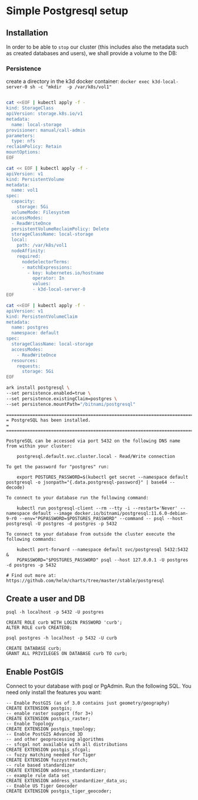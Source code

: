 # Simple Postgresql setup
## Installation

In order to be able to `stop` our cluster (this includes also the metadata such as created databases and users), we shall provide a volume to the DB:

### Persistence

create a directory in the k3d docker container:
`docker exec k3d-local-server-0 sh -c "mkdir  -p /var/k8s/vol1"`

```bash

cat <<EOF | kubectl apply -f -
kind: StorageClass
apiVersion: storage.k8s.io/v1
metadata:
  name: local-storage
provisioner: manual/call-admin
parameters:
  type: nfs
reclaimPolicy: Retain
mountOptions:
EOF

cat << EOF | kubectl apply -f -
apiVersion: v1
kind: PersistentVolume
metadata:
  name: vol1
spec:
  capacity:
    storage: 5Gi
  volumeMode: Filesystem
  accessModes:
  - ReadWriteOnce
  persistentVolumeReclaimPolicy: Delete
  storageClassName: local-storage
  local:
    path: /var/k8s/vol1
  nodeAffinity:
    required:
      nodeSelectorTerms:
      - matchExpressions:
        - key: kubernetes.io/hostname
          operator: In
          values:
          - k3d-local-server-0
EOF

cat <<EOF | kubectl apply -f -
apiVersion: v1
kind: PersistentVolumeClaim
metadata:
  name: postgres
  namespace: default
spec:
  storageClassName: local-storage
  accessModes:
    - ReadWriteOnce
  resources:
    requests:
      storage: 5Gi
EOF
```

```bash
ark install postgresql \
--set persistence.enabled=true \
--set persistence.existingClaim=postgres \
--set persistence.mountPath="/bitnami/postgresql"
```

```text
=======================================================================
= PostgreSQL has been installed.                                      =
=======================================================================

PostgreSQL can be accessed via port 5432 on the following DNS name from within your cluster:

	postgresql.default.svc.cluster.local - Read/Write connection

To get the password for "postgres" run:

    export POSTGRES_PASSWORD=$(kubectl get secret --namespace default postgresql -o jsonpath="{.data.postgresql-password}" | base64 --decode)

To connect to your database run the following command:

    kubectl run postgresql-client --rm --tty -i --restart='Never' --namespace default --image docker.io/bitnami/postgresql:11.6.0-debian-9-r0 --env="PGPASSWORD=$POSTGRES_PASSWORD" --command -- psql --host postgresql -U postgres -d postgres -p 5432

To connect to your database from outside the cluster execute the following commands:

    kubectl port-forward --namespace default svc/postgresql 5432:5432 &
	PGPASSWORD="$POSTGRES_PASSWORD" psql --host 127.0.0.1 -U postgres -d postgres -p 5432

# Find out more at: https://github.com/helm/charts/tree/master/stable/postgresql
```

## Create a user and DB
`psql -h localhost -p 5432 -U postgres`

```
CREATE ROLE curb WITH LOGIN PASSWORD 'curb'; 
ALTER ROLE curb CREATEDB;
```

`psql postgres -h localhost -p 5432 -U curb`

```
CREATE DATABASE curb;
GRANT ALL PRIVILEGES ON DATABASE curb TO curb;
```

## Enable PostGIS

Connect to your database with psql or PgAdmin. Run the following SQL. You need only install the features you want:

```
-- Enable PostGIS (as of 3.0 contains just geometry/geography)
CREATE EXTENSION postgis;
-- enable raster support (for 3+)
CREATE EXTENSION postgis_raster;
-- Enable Topology
CREATE EXTENSION postgis_topology;
-- Enable PostGIS Advanced 3D
-- and other geoprocessing algorithms
-- sfcgal not available with all distributions
CREATE EXTENSION postgis_sfcgal;
-- fuzzy matching needed for Tiger
CREATE EXTENSION fuzzystrmatch;
-- rule based standardizer
CREATE EXTENSION address_standardizer;
-- example rule data set
CREATE EXTENSION address_standardizer_data_us;
-- Enable US Tiger Geocoder
CREATE EXTENSION postgis_tiger_geocoder;
```

